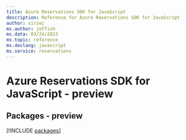 ```yaml
---
title: Azure Reservations SDK for JavaScript
description: Reference for Azure Reservations SDK for JavaScript
author: xirzec
ms.author: jeffish
ms.data: 03/24/2023
ms.topic: reference
ms.devlang: javascript
ms.service: reservations
---
```

# Azure Reservations SDK for JavaScript - preview
## Packages - preview
[!INCLUDE [packages](reservations-index.md)]